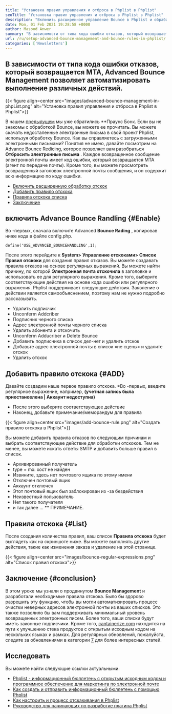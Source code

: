 ```yaml
---
title: "Установка правил управления и отброса в Phplist в Phplist" 
seoTitle: "Установка правил управления и отброса в Phplist в Phplist" 
description: "Включить расширенное управление Bounce в Phplist и обрабатывать электронные письма. Создайте правила отказов и автоматизируйте процесс для принятия различных действий на возвращенных сообщениях." 
date: Mon, 01 Feb 2021 19:28:58 +0000
author: Masood Anwer
summary: "В зависимости от типа кода ошибки отказов, который возвращается MTA, Advanced Bounce Management позволяет автоматизировать выполнение различных действий." 
url: /ru/setup-advanced-bounce-management-and-bounce-rules-in-phplist/
categories: ['Newsletters']
---
```


## В зависимости от типа кода ошибки отказов, который возвращается MTA, Advanced Bounce Management позволяет автоматизировать выполнение различных действий.

{{< figure align=center src="images/advanced-bounce-management-in-phpList.png" alt="Установка правил управления и отброса в Phplist в Phplist">}}

В нашем [предыдущем][1] мы уже обратились **Праунс Бонк. Если вы не знакомы с обработкой Bounce, вы можете ее прочитать. Вы можете скачать недосталенные электронные письма в свой проект Phplist, используя обработку Bounce. Как вы справляетесь с загруженными электронными письмами? Понятия не имею, давайте посмотрим на Advance Bounce Redicing, которое позволяет вам разобраться  **Отбросить электронные письма**  . Каждое возвращенное сообщение электронной почты имеет код ошибки, который возвращается MTA (агент по передаче почты). Кроме того, вы можете просмотреть возвращенный заголовок электронной почты сообщения, и он содержит всю информацию по коду ошибки.
  * [Включить расширенную обработку отскок][2]
  * [Добавить правило отскока][3]
  * [Правила отскока списка][4]
  * [Заключение][5]

## включить Advance Bounce Randling   {#Enable}
Во -первых, сначала включите Advanced **Bounce Rading** , копировав ниже кода в файле config.php.
```
define('USE_ADVANCED_BOUNCEHANDLING',1);
```
После этого перейдите к **System> Управление отскоками> Список Правил отскоки**  для создания правил отказов.
Вы можете создавать правила отказов на основе регулярных выражений. Вы можете найти причину, по которой **Электронная почта отскочила**  в заголовке и использовать ее для регулярного выражения. Кроме того, выберите соответствующие действия на основе кода ошибки или регулярного выражения. Phplist поддерживает следующие действия. Заявление о действии является самообъяснением, поэтому нам не нужно подробно рассказывать.
  * Удалить подписчик
  * Unconferm Addcriber
  * Подписчик черного списка
  * Адрес электронной почты черного списка
  * Удалить абонента и отскочить
  * Unconferm Adducriber и Delete Bounce
  * Добавить подписчика в список дел-нет и удалить отскок
  * Добавьте адрес электронной почты в список «не сцены» и удалите отскок
  * Удалить отскок

## Добавить правило отскока   {#ADD}
Давайте создадим наше первое правило отскока.
  *Во -первых, введите регулярное выражение, например, **(учетная запись была приостановлена ​​| Аккаунт недоступна)** 
  * После этого выберите соответствующее действие
  * Наконец, добавьте примечание/меморандум для правила

{{< figure align=center src="images/add-bounce-rule.png" alt="Создать правило отскока в Phplist">}}

Вы можете добавить правила отказов по следующим причинам и выбрать соответствующее действие для обработки отскоков. Тем не менее, вы можете искать ответы SMTP и добавить больше правил в список.
  * Архивированный получатель
  * type = mx: хост не найден
  * Извините, здесь нет почтового ящика по этому имени
  * Отключен почтовый ящик
  * Аккаунт отключен
  * Этот почтовый ящик был заблокирован из -за бездействия
  * Неизвестный пользователь
  * Нет такого получателя
  * и так далее …
** ПРИМЕЧАНИЕ.

## Правила отскока   {#List}
После создания количества правил, ваш список **Правила отскока**  будет выглядеть как на скриншоте ниже. Вы можете выполнять другие действия, такие как изменения заказа и удаление на этой странице.

{{< figure align=center src="images/bounce-regular-expressions.png" alt="Список правил отскока">}}


## Заключение   {#conclusion}
В этом уроке мы узнали о продвинутом **Bounce Management**  и разработали необходимые правила отскока. Было бы здорово разрешить эту функцию, чтобы вы могли автоматизировать процесс очистки неверных адресов электронной почты из ваших списков. Это также позволило бы вам поддерживать минимальный уровень возвращенных электронных писем. Более того, ваши списки будут иметь законные подписчики.
Кроме того, [cantainerize.com][6] находится на пути к улучшению стека продуктов с открытым исходным кодом на нескольких языках и рамках. Для регулярных обновлений, пожалуйста, следите за обновлениями в категории [7][7] для более интересных статей.

## Исследовать
Вы можете найти следующие ссылки актуальными:
  * [Phplist - информационный бюллетень с открытым исходным кодом и программное обеспечение для маркетинга по электронной почте][8]
  * [Как создать и отправить информационный бюллетень с помощью Phplist][9]
  * [Как настроить и процесс отскакивания в Phplist][1]
  * [Руководство для начинающих по разработке плагина Phplist][10]

  
[1]: https://blog.containerize.com/newsletter/how-to-setup-and-process-bounces-in-phplist/
[2]: #Enable
[3]: #Add
[4]: #List
[5]: #Conclusion
[6]: https://containerize.com
[7]: https://blog.containerize.com/category/newsletter/
[8]: https://products.containerize.com/newsletter/phplist
[9]: https://blog.containerize.com/newsletter/how-to-create-and-send-newsletter-using-phplist/
[10]: https://blog.containerize.com/newsletter/beginners-guide-to-develop-phplist-plugin/
